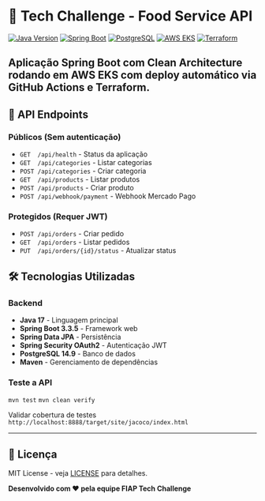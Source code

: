 # 🍔 Tech Challenge - Food Service API

[![Java Version](https://img.shields.io/badge/Java-17-%23ED8B00?logo=openjdk)](https://openjdk.org/)
[![Spring Boot](https://img.shields.io/badge/Spring%20Boot-3.3.5-%236DB33F?logo=spring)](https://spring.io/)
[![PostgreSQL](https://img.shields.io/badge/PostgreSQL-14.9-%23316192?logo=postgresql)](https://www.postgresql.org/)
[![AWS EKS](https://img.shields.io/badge/AWS-EKS-%23FF9900?logo=amazon-aws)](https://aws.amazon.com/eks/)
[![Terraform](https://img.shields.io/badge/Terraform-1.5.0-%23623CE4?logo=terraform)](https://www.terraform.io/)

Aplicação Spring Boot com **Clean Architecture** rodando em **AWS EKS** com deploy automático via **GitHub Actions** e **Terraform**.
---

## 🍔 API Endpoints

### Públicos (Sem autenticação)
- `GET  /api/health`          - Status da aplicação
- `GET  /api/categories`      - Listar categorias
- `POST /api/categories`      - Criar categoria
- `GET  /api/products`        - Listar produtos
- `POST /api/products`        - Criar produto
- `POST /api/webhook/payment` - Webhook Mercado Pago

### Protegidos (Requer JWT)
- `POST /api/orders`             - Criar pedido
- `GET  /api/orders`             - Listar pedidos
- `PUT  /api/orders/{id}/status` - Atualizar status

## 🛠️ Tecnologias Utilizadas

### Backend
- **Java 17** - Linguagem principal
- **Spring Boot 3.3.5** - Framework web
- **Spring Data JPA** - Persistência
- **Spring Security OAuth2** - Autenticação JWT
- **PostgreSQL 14.9** - Banco de dados
- **Maven** - Gerenciamento de dependências

### Teste a API
`mvn test`
`mvn clean verify`

Validar cobertura de testes
`http://localhost:8888/target/site/jacoco/index.html`

---

## 📄 Licença

MIT License - veja [LICENSE](../LICENSE.md) para detalhes.

**Desenvolvido com ❤️ pela equipe FIAP Tech Challenge**